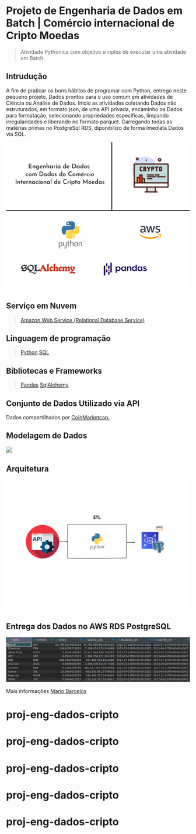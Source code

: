 # Projeto de Engenharia de Dados em Batch | Comércio internacional de Cripto Moedas

>  Atividade Pythonica com objetivo simples de executar uma atividade em Batch.

## Intrudução
  A fim de praticar os bons hábitos de programar com Python, entrego neste pequeno projeto, Dados prontos para o uso comum em atividades de Ciência ou Análise de Dados. Inicio as atividades coletando Dados não estruturados, em formato json, de uma API privada, encaminho os Dados para formatação, selecionando propriedades específicas, limpando irregularidades e liberando no formato parquet. Carregando todas as matérias primas no PostgreSql RDS, diponibilizo de forma imediata Dados via SQL. 
  
<img src="proj_cripto.png">

## Serviço em Nuvem 
> <a href="https://console.cloud.google.com/">Amazon Web Service (Relational Database Service)</a>

## Linguagem de programação 
> <a href="https://www.python.org/">Python</a> 
> <a href="https://pt.wikipedia.org/wiki/SQL">SQL</a>

## Bibliotecas e Frameworks
> <a href="https://pandas.pydata.org/">Pandas</a>
> <a href="https://www.sqlalchemy.org/">SqlAlchemy</a>

## Conjunto de Dados Utilizado via API 
Dados compartilhados por <a href="https://coinmarketcap.com/">CoinMarketcap.</a>

## Modelagem de Dados
<img src="modelo-de-dados-cripto.png">

## Arquitetura
<img src="arquitetura.png">

## Entrega dos Dados no AWS RDS PostgreSQL
<img src="tables_post.png">

Mais informações <a href="https://www.linkedin.com/in/mario-barcelos/">Mario Barcelos</a>
# proj-eng-dados-cripto
# proj-eng-dados-cripto
# proj-eng-dados-cripto
# proj-eng-dados-cripto
# proj-eng-dados-cripto
